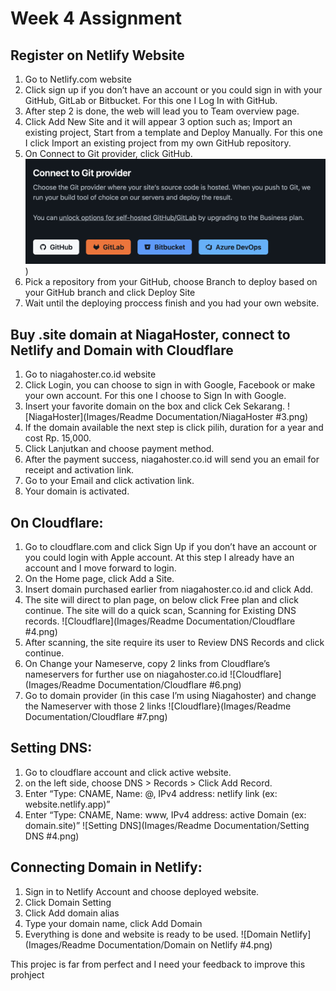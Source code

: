 # Week 4 Assignment


## Register on Netlify Website

1. Go to Netlify.com website
2. Click sign up if you don’t have an account or you could sign in with your GitHub, GitLab or Bitbucket. For this one I Log In with GitHub.
3. After step 2 is done, the web will lead you to Team overview page.
4. Click Add New Site and it will appear 3 option such as; Import an existing project, Start from a template and Deploy Manually. For this one I click Import an existing project from my own GitHub repository.
5. On Connect to Git provider, click GitHub.
   ![Register Netlify](https://github.com/RevoU-FSSE-2/week-4-febriaaan22/blob/main/Images/Readme%20Documentation/Register%20Netlify%20%235.png))
7. Pick a repository from your GitHub, choose Branch to deploy based on your GitHub branch and click Deploy Site
8. Wait until the deploying proccess finish and you had your own website.

## Buy .site domain at NiagaHoster, connect to Netlify and Domain with Cloudflare
1. Go to niagahoster.co.id website
2. Click Login, you can choose to sign in with Google, Facebook or make your own account. For this one I choose to Sign In with Google.
3. Insert your favorite domain on the box and click Cek Sekarang.
   ![NiagaHoster](Images/Readme Documentation/NiagaHoster #3.png)
5. If the domain available the next step is click pilih, duration for a year and cost Rp. 15,000.
6. Click Lanjutkan and choose payment method.
7. After the payment success, niagahoster.co.id will send you an email for receipt and activation link. 
8. Go to your Email and click activation link.
9. Your domain is activated.

## On Cloudflare:
1. Go to cloudflare.com and click Sign Up if you don’t have an account or you could login with Apple account. At this step I already have an account and I move forward to login.
2. On the Home page, click Add a Site.
3. Insert domain purchased earlier from niagahoster.co.id and click Add.
4. The site will direct to plan page, on below click Free plan and click continue. The site will do a quick scan, Scanning for Existing DNS records.
   ![Cloudflare](Images/Readme Documentation/Cloudflare #4.png)
5. After scanning, the site require its user to Review DNS Records and click continue.
6. On Change your Nameserve, copy 2 links from Cloudflare’s nameservers for further use on niagahoster.co.id
   ![Cloudflare](Images/Readme Documentation/Cloudflare #6.png)
7. Go to domain provider (in this case I’m using Niagahoster) and change the Nameserver with those 2 links
   ![Cloudflare}(Images/Readme Documentation/Cloudflare #7.png)

## Setting DNS:
1. Go to cloudflare account and click active website.
2. on the left side, choose DNS > Records > Click Add Record.
3. Enter “Type: CNAME, Name: @, IPv4 address: netlify link (ex: website.netlify.app)”
4. Enter “Type: CNAME, Name: www, IPv4 address: active Domain (ex: domain.site)”
   ![Setting DNS](Images/Readme Documentation/Setting DNS #4.png)

## Connecting Domain in Netlify:
1. Sign in to Netlify Account and choose deployed website.
2. Click Domain Setting
3. Click Add domain alias
4. Type your domain name, click Add Domain
5. Everything is done and website is ready to be used.
   ![Domain Netlify](Images/Readme Documentation/Domain on Netlify #4.png)


This projec is far from perfect and I need your feedback to improve this prohject
